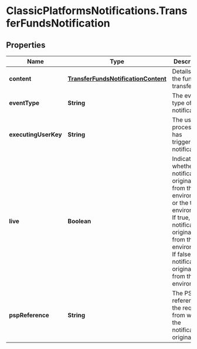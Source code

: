 # ClassicPlatformsNotifications.TransferFundsNotification

## Properties

Name | Type | Description | Notes
------------ | ------------- | ------------- | -------------
**content** | [**TransferFundsNotificationContent**](TransferFundsNotificationContent.md) | Details of the fund transfer. | [optional] 
**eventType** | **String** | The event type of the notification. | 
**executingUserKey** | **String** | The user or process that has triggered the notification. | 
**live** | **Boolean** | Indicates whether the notification originated from the live environment or the test environment. If true, the notification originated from the live environment. If false, the notification originated from the test environment. | 
**pspReference** | **String** | The PSP reference of the request from which the notification originates. | 


